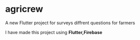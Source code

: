 # agricrew

A new Flutter project for surveys diffrent questions for farmers

I have made this project using **Flutter,Firebase**
